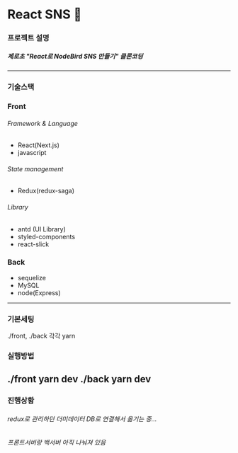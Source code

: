 # React SNS 💙

### 프로젝트 설명
##### 제로초 "React로 NodeBird SNS 만들기" 클론코딩
-------

### 기술스택
### Front
###### Framework & Language
- React(Next.js)
- javascript
###### State management
- Redux(redux-saga)
###### Library
- antd (UI Library)
- styled-components
- react-slick
### Back
- sequelize
- MySQL
- node(Express)

-------

### 기본세팅
./front, ./back 각각
    yarn 

### 실행방법
./front
  yarn dev
./back
  yarn dev
------
### 진행상황
###### redux로 관리하던 더미데이터 DB로 연결해서 옮기는 중...
###### 프론트서버랑 백서버 아직 나눠져 있음



